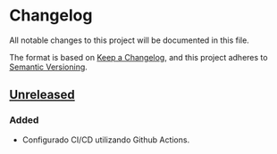 # Changelog

All notable changes to this project will be documented in this file.

The format is based on [Keep a Changelog](https://keepachangelog.com/en/1.0.0/),
and this project adheres to [Semantic Versioning](https://semver.org/spec/v2.0.0.html).

## [Unreleased]

### Added

-   Configurado CI/CD utilizando Github Actions.

[Unreleased]: https://github.com/dev-senior-com-br/senior-platform-apps-node/commit/HEAD
